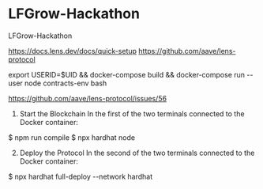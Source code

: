 # LFGrow-Hackathon
LFGrow-Hackathon

https://docs.lens.dev/docs/quick-setup
https://github.com/aave/lens-protocol

export USERID=$UID && docker-compose build && docker-compose run --user node contracts-env bash

https://github.com/aave/lens-protocol/issues/56

1. Start the Blockchain
In the first of the two terminals connected to the Docker container:

$ npm run compile
$ npx hardhat node

2. Deploy the Protocol
In the second of the two terminals connected to the Docker container:

$ npx hardhat full-deploy --network hardhat

